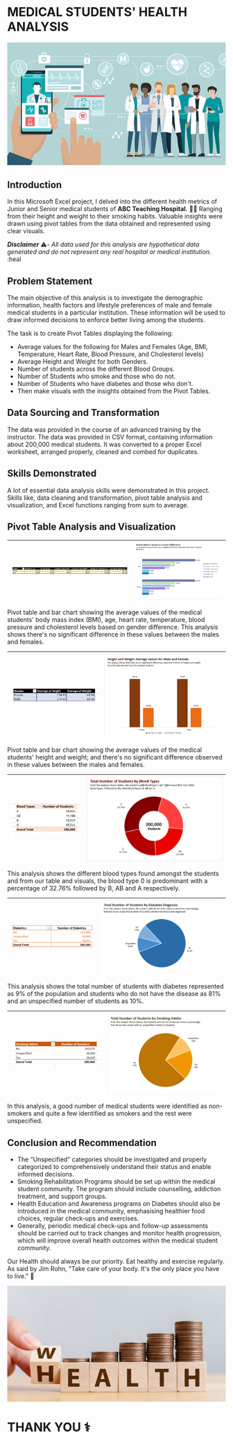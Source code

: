 # MEDICAL STUDENTS' HEALTH ANALYSIS

![](medical_data.jpeg)

## Introduction
In this Microsoft Excel project, I delved into the different health metrics of Junior and Senior medical students of **ABC Teaching Hospital.** 🧑‍⚕️ Ranging from their height and weight to their smoking habits. Valuable insights were drawn using pivot tables from the data obtained and represented using clear visuals. 

**_Disclaimer_** ⚠️- _All data used for this analysis are hypothetical data generated and do not represent any real hospital or medical institution._ :heal

## Problem Statement

The main objective of this analysis is to investigate the demographic information, health factors and lifestyle preferences of male and female medical students in a particular institution. These information will be used to draw informed decisions to enforce better living among the students.

The task is to create Pivot Tables displaying the following:
- Average values for the following for Males and Females (Age, BMI, Temperature, Heart Rate, Blood Pressure, and Cholesterol levels)
- Average Height and Weight for both Genders.
- Number of students across the different Blood Groups.
- Number of Students who smoke and those who do not.
- Number of Students who have diabetes and those who don't.
- Then make visuals with the insights obtained from the Pivot Tables.

## Data Sourcing and Transformation

The data was provided in the course of an advanced training by the instructor. The data was provided in CSV format, containing information about 200,000 medical students. It was converted to a proper Excel worksheet, arranged properly, cleaned and combed for duplicates. 

## Skills Demonstrated

A lot of essential data analysis skills were demonstrated in this project. Skills like, data cleaning and transformation, pivot table analysis and visualization, and Excel functions ranging from sum to average.

## Pivot Table Analysis and Visualization

![](HealthAverage_table.png)                                  |                                          ![](HealthAverage_Barchart.png)
:------------------------------------------------------------:|:--------------------------------------------------------------------------:

Pivot table and bar chart showing the average values of the medical students' body mass index (BMI), age, heart rate, temperature, blood pressure and cholesterol levels based on gender difference. This analysis shows there's no significant difference in these values between the males and females.

![](HeightWeight_table.png)                                    |                                          ![](HeightWeight_chart.png)
:-------------------------------------------------------------:|:--------------------------------------------------------------------------:

Pivot table and bar chart showing the average values of the medical students' height and weight; and there's no significant difference observed in these values between the males and females.

![](Bloodtypes_table.png)                                      |                                          ![](Bloodtypes_DonotChart.png)
:-------------------------------------------------------------:|:--------------------------------------------------------------------------:

This analysis shows the different blood types found amongst the students and from our table and visuals, the blood type 0 is predominant with a percentage of 32.76% followed by B, AB and A respectively.

![](Diabetes_table.png)                                         |                                          ![](Diabetes_piechart.png)
:--------------------------------------------------------------:|:--------------------------------------------------------------------------:

This analysis shows the total number of students with diabetes represented as 9% of the population and students who do not have the disease as 81% and an unspecified number of students as 10%.

![](Smoking_table.png)                                           |                                          ![](Smoking_Piechart.png)
:---------------------------------------------------------------:|:--------------------------------------------------------------------------:

In this analysis, a good number of medical students were identified as non-smokers and quite a few identified as smokers and the rest were unspecified. 

## Conclusion and Recommendation

- The “Unspecified” categories should be investigated and properly categorized to comprehensively understand their status and enable informed decisions.
- Smoking Rehabilitation Programs should be set up within the medical student community. The program should include counselling, addiction treatment, and support groups.
- Health Education and Awareness programs on Diabetes should also be introduced in the medical community, emphasising healthier food choices, regular check-ups and exercises.
- Generally, periodic medical check-ups and follow-up assessments should be carried out to track changes and monitor health progression, which will improve overall health outcomes within the medical student community.

Our Health should always be our priority. Eat healthy and exercise regularly. As said by Jim Rohn, "Take care of your body. It's the only place you have to live." 💪

![](H_W.png)

# THANK YOU ⚕️




